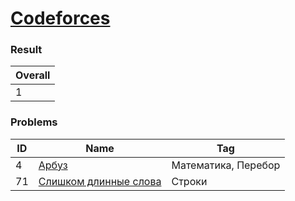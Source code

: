 # [Codeforces](https://codeforces.com/problemset)

### Result
| Overall |
|---------|
| 1       |

### Problems

| ID  | Name                                                                    | Tag                 |
|-----|-------------------------------------------------------------------------|---------------------|
| 4   | [Арбуз](https://codeforces.com/problemset/problem/4/A)                  | Математика, Перебор |
| 71  | [Слишком длинные слова](https://codeforces.com/problemset/problem/71/A) | Строки              |